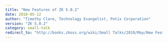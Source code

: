 ```yaml
---
title: "New Features of ZK 5.0.2"
date: 2010-05-12
author: "Timothy Clare, Technology Evangelist, Potix Corporation"
version: "ZK 5.0.2"
category: small-talk
redirect_to: "http://books.zkoss.org/wiki/Small Talks/2010/May/New Features of ZK 5.0.2"
---
```

